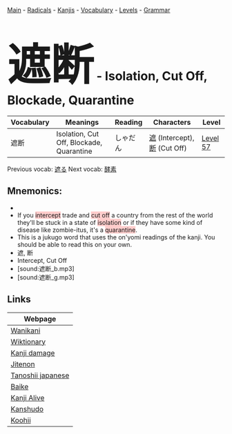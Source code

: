 <style> bigfont {font-size: 100px}</style>
[Main](../README.md) -
[Radicals](../radicals.md) -
[Kanjis](../kanjis.md) -
[Vocabulary](../vocabulary.md) -
[Levels](../levels.md) -
[Grammar](../grammar.md)
# <bigfont> 遮断</bigfont> - Isolation, Cut Off, Blockade, Quarantine 

| Vocabulary | Meanings | Reading | Characters | Level |
| --- | --- | --- | --- | --- |
| 遮断 | Isolation, Cut Off, Blockade, Quarantine | しゃだん |  [遮](../kanjis/遮.md) (Intercept), [断](../kanjis/断.md) (Cut Off) | [Level 57](../levels/wk_level57.md) |

Previous vocab: [遮る](遮る.md) Next vocab: [酵素](酵素.md) 

## Mnemonics:

* 
* If you <span style="background-color:#ffcccb"> intercept</span> trade and <span style="background-color:#ffcccb"> cut off</span> a country from the rest of the world they'll be stuck in a state of <span style="background-color:#ffcccb"> isolation</span> or if they have some kind of disease like zombie-itus, it's a <span style="background-color:#ffcccb"> quarantine</span>.
* This is a jukugo word that uses the on'yomi readings of the kanji. You should be able to read this on your own.
* 遮, 断
* Intercept, Cut Off
* [sound:遮断_b.mp3]
* [sound:遮断_g.mp3]


## Links 

| Webpage |
| --- |
| [Wanikani          ](https://www.wanikani.com/kanji/遮断) |
| [Wiktionary        ](https://en.wiktionary.org/wiki/遮断) |
| [Kanji damage      ](http://www.kanjidamage.com/kanji/search?utf8=✓&q=遮断) |
| [Jitenon           ](https://jitenon.com/kanji/遮断) |
| [Tanoshii japanese ](https://www.tanoshiijapanese.com/dictionary/kanji.cfm?k=遮断) |
| [Baike             ](https://baike.baidu.com/item/遮断) |
| [Kanji Alive       ](https://app.kanjialive.com/遮断) |
| [Kanshudo          ](https://www.kanshudo.com/searchmn?q=遮断) |
| [Koohii            ](https://kanji.koohii.com/study/kanji/遮断) |
